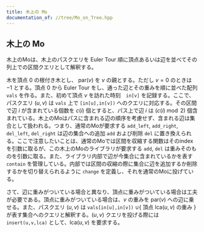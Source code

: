 ```yaml
---
title: 木上の Mo
documentation_of: //tree/Mo_on_Tree.hpp
---
```


## 木上の Mo 

木上のMoは、木上のパスクエリを Euler Tour 順に頂点あるいは辺を並べてその列上での区間クエリとして解釈する。

木を頂点 $0$ の根付き木とし、 $\mathrm{par}(v)$ を $v$ の親とする。ただし $v=0$ のときは $-1$ とする。頂点 $0$ から Euler Tour をし、通った辺とその重みを順に並べた配列 `vals` を作る。また、初めて頂点 $v$ を訪れた時刻　`in[v]` を記録する。ここで、パスクエリ $(u,v)$ は `vals` 上で `[in[u],in[v])` へのクエリに対応する。その区間で辺 $i$ が含まれている個数を $c(i)$ 個とすると、パス上で辺 $i$ は $(c(i)\bmod 2)$ 個含まれている。木上のMoはパスに含まれる辺の順序を考慮せず、含まれる辺は集合として扱われる。つまり、通常のMoが要求する `add_left`, `add_right`, `del_left`, `del_right` は辺の集合への追加 `add` および削除 `del` に置き換えられる。ここで注意したいことは、通常のMoでは区間を収縮する関数はそのindexを引数に取るが、この木上のMoのライブラリが要求する `add`, `del` は重みそのものを引数に取る。また、ライブラリ内部で辺が今集合に含まれているかを表す `contain` を管理している。内部では区間の収縮の際に集合に辺を追加するか削除するかを切り替えられるように `change` を定義し、それを通常のMoに投げている。

さて、辺に重みがついている場合と異なり、頂点に重みがついている場合は工夫が必要である。頂点に重みがついている場合は、$v$ の重みを $\mathrm{par}(v)$ への辺に乗せる。また、パスクエリ $(u,v)$ は `vals[in[u],in[v])` $\cup \lbrace$ 頂点 $\mathrm{lca}(u,v)$ の重み $\rbrace$ が表す集合へのクエリと解釈する。$(u,v)$ クエリを投げる際には `insert(u,v,lca)` として、$\mathrm{lca}(u,v)$ を要求する。